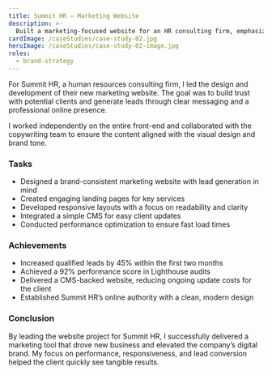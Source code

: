 ```yaml
---
title: Summit HR – Marketing Website
description: >-
  Built a marketing-focused website for an HR consulting firm, emphasizing trust, authority, and lead generation.
cardImage: /caseStudies/case-study-02.jpg
heroImage: /caseStudies/case-study-02-image.jpg
roles:
  - brand-strategy
---
```


For Summit HR, a human resources consulting firm, I led the design and development of their new marketing website. The goal was to build trust with potential clients and generate leads through clear messaging and a professional online presence.

I worked independently on the entire front-end and collaborated with the copywriting team to ensure the content aligned with the visual design and brand tone.

### Tasks

- Designed a brand-consistent marketing website with lead generation in mind
- Created engaging landing pages for key services
- Developed responsive layouts with a focus on readability and clarity
- Integrated a simple CMS for easy client updates
- Conducted performance optimization to ensure fast load times

### Achievements

- Increased qualified leads by 45% within the first two months
- Achieved a 92% performance score in Lighthouse audits
- Delivered a CMS-backed website, reducing ongoing update costs for the client
- Established Summit HR’s online authority with a clean, modern design

### Conclusion

By leading the website project for Summit HR, I successfully delivered a marketing tool that drove new business and elevated the company’s digital brand. My focus on performance, responsiveness, and lead conversion helped the client quickly see tangible results.

